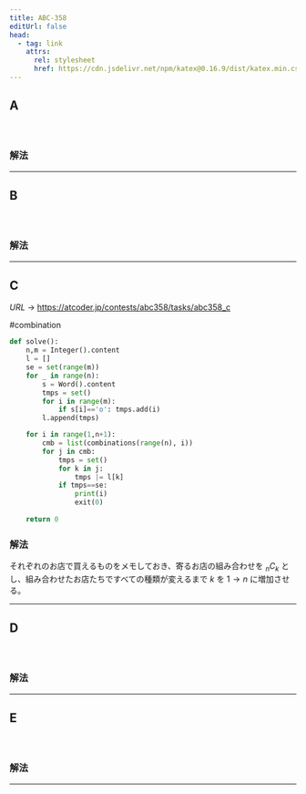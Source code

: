 ```yaml
---
title: ABC-358
editUrl: false
head:
  - tag: link
    attrs:
      rel: stylesheet
      href: https://cdn.jsdelivr.net/npm/katex@0.16.9/dist/katex.min.css
---
```


## A

#

```Python
```

### 解法

***

## B

#

```Python
```

### 解法

***

## C

$URL\:\to$ <https://atcoder.jp/contests/abc358/tasks/abc358_c>

\#combination

```Python
def solve():
    n,m = Integer().content
    l = []
    se = set(range(m))
    for _ in range(n):
        s = Word().content
        tmps = set()
        for i in range(m):
            if s[i]=='o': tmps.add(i)
        l.append(tmps)

    for i in range(1,n+1):
        cmb = list(combinations(range(n), i))
        for j in cmb:
            tmps = set()
            for k in j:
                tmps |= l[k]
            if tmps==se:
                print(i)
                exit(0)
    
    return 0
```

### 解法

それぞれのお店で買えるものをメモしておき、寄るお店の組み合わせを ${}_{n} C_k$ とし、組み合わせたお店たちですべての種類が変えるまで $k$ を $1 \to n$ に増加させる。

***

## D

#

```Python
```

### 解法

***

## E

#

```Python
```

### 解法

***
